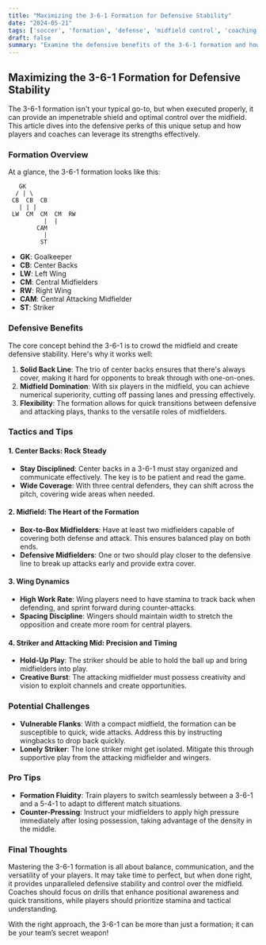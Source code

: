 ```yaml
---
title: "Maximizing the 3-6-1 Formation for Defensive Stability"
date: "2024-05-21"
tags: ['soccer', 'formation', 'defense', 'midfield control', 'coaching tips', 'player strategy', 'soccer tactics', 'formation analysis', 'defensive strategy']
draft: false
summary: "Examine the defensive benefits of the 3-6-1 formation and how it can be used to control the midfield, blending player knowledge and coaching wisdom for optimal performance."
---
```


## Maximizing the 3-6-1 Formation for Defensive Stability

The 3-6-1 formation isn't your typical go-to, but when executed properly, it can provide an impenetrable shield and optimal control over the midfield. This article dives into the defensive perks of this unique setup and how players and coaches can leverage its strengths effectively.

### Formation Overview

At a glance, the 3-6-1 formation looks like this:

```
   GK
  / | \
 CB  CB  CB
   | | |
 LW  CM  CM  CM  RW
          |  |  
        CAM
          |  
         ST
```

* **GK**: Goalkeeper
* **CB**: Center Backs
* **LW**: Left Wing
* **CM**: Central Midfielders
* **RW**: Right Wing
* **CAM**: Central Attacking Midfielder
* **ST**: Striker

### Defensive Benefits

The core concept behind the 3-6-1 is to crowd the midfield and create defensive stability. Here's why it works well:

1. **Solid Back Line**: The trio of center backs ensures that there's always cover, making it hard for opponents to break through with one-on-ones.
2. **Midfield Domination**: With six players in the midfield, you can achieve numerical superiority, cutting off passing lanes and pressing effectively.
3. **Flexibility**: The formation allows for quick transitions between defensive and attacking plays, thanks to the versatile roles of midfielders.

### Tactics and Tips
 
#### 1. Center Backs: Rock Steady

- **Stay Disciplined**: Center backs in a 3-6-1 must stay organized and communicate effectively. The key is to be patient and read the game.
- **Wide Coverage**: With three central defenders, they can shift across the pitch, covering wide areas when needed.

#### 2. Midfield: The Heart of the Formation

- **Box-to-Box Midfielders**: Have at least two midfielders capable of covering both defense and attack. This ensures balanced play on both ends.
- **Defensive Midfielders**: One or two should play closer to the defensive line to break up attacks early and provide extra cover.

#### 3. Wing Dynamics

- **High Work Rate**: Wing players need to have stamina to track back when defending, and sprint forward during counter-attacks.
- **Spacing Discipline**: Wingers should maintain width to stretch the opposition and create more room for central players.

#### 4. Striker and Attacking Mid: Precision and Timing

- **Hold-Up Play**: The striker should be able to hold the ball up and bring midfielders into play.
- **Creative Burst**: The attacking midfielder must possess creativity and vision to exploit channels and create opportunities.

### Potential Challenges

- **Vulnerable Flanks**: With a compact midfield, the formation can be susceptible to quick, wide attacks. Address this by instructing wingbacks to drop back quickly.
- **Lonely Striker**: The lone striker might get isolated. Mitigate this through supportive play from the attacking midfielder and wingers.

### Pro Tips

- **Formation Fluidity**: Train players to switch seamlessly between a 3-6-1 and a 5-4-1 to adapt to different match situations.
- **Counter-Pressing**: Instruct your midfielders to apply high pressure immediately after losing possession, taking advantage of the density in the middle.

### Final Thoughts

Mastering the 3-6-1 formation is all about balance, communication, and the versatility of your players. It may take time to perfect, but when done right, it provides unparalleled defensive stability and control over the midfield. Coaches should focus on drills that enhance positional awareness and quick transitions, while players should prioritize stamina and tactical understanding.

With the right approach, the 3-6-1 can be more than just a formation; it can be your team’s secret weapon!

```